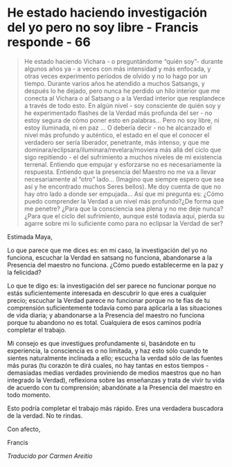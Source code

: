 # He estado haciendo investigación del yo pero no soy libre - Francis responde - 66

>He estado haciendo Vichara - o preguntándome “quién soy”- durante algunos años ya - a veces con más intensidad y más enfocada, y otras veces experimento períodos de olvido y no lo hago por un tiempo. Durante varios años he atendido a muchos Satsangs, y después lo he dejado, pero nunca he perdido un hilo interior que me conecta al Vichara o al Satsang o a la Verdad interior que resplandece a través de todo esto. En algún nivel - soy consciente de quién soy y he experimentado flashes de la Verdad más profunda del ser - no estoy segura de cómo poner esto en palabras… Pero no soy libre, ni estoy iluminada, ni en paz … O debería decir - no he alcanzado el nivel más profundo y auténtico, el estado en el que el conocer el verdadero ser sería liberador, penetrante, más intenso, y que me dominara/eclipsara/iluminara/revelara/moviera más allá del ciclo que sigo repitiendo - el del sufrimiento a muchos niveles de mi existencia terrenal. Entiendo que empujar y esforzarse no es necesariamente la respuesta. Entiendo que la presencia del Maestro no me va a llevar necesariamente al “otro” lado… (Imagino que siempre espero que sea así y he encontrado muchos Seres bellos). Me doy cuenta de que no hay otro lado a donde ser empujada… Así que mi pregunta es: ¿Cómo puedo comprender la Verdad a un nivel más profundo?¿De forma que me penetre? ¿Para que la consciencia sea plena y no me deje nunca? ¿Para que el ciclo del sufrimiento, aunque esté todavía aquí, pierda su agarre sobre mi lo suficiente como para no eclipsar la Verdad de ser?

Estimada Maya,

Lo que parece que me dices es: en mi caso, la investigación del yo no funciona, escuchar la Verdad en satsang no funciona, abandonarse a la Presencia del maestro no funciona. ¿Cómo puedo establecerme en la paz y la felicidad?

Lo que te digo es: la investigación del ser parece no funcionar porque no estás suficientemente interesada en descubrir lo que eres a cualquier precio; escuchar la Verdad parece no funcionar porque no te fías de tu comprensión suficientemente todavía como para aplicarla a las situaciones de vida diaria; y abandonarse a la Presencia del maestro no funciona porque tu abandono no es total. Cualquiera de esos caminos podría completar el trabajo.

Mi consejo es que investigues profundamente si, basándote en tu experiencia, la consciencia es o no limitada, y haz esto sólo cuando te sientes naturalmente inclinada a ello; escucha la verdad sólo de las fuentes más puras (tu corazón te dirá cuales, no hay tantas en estos tiempos - demasiadas medias verdades proviniendo de medios maestros que no han integrado la Verdad), reflexiona sobre las enseñanzas y trata de vivir tu vida de acuerdo con tu comprensión; abandónate a la Presencia del maestro en todo momento.

Esto podría completar el trabajo más rápido. Eres una verdadera buscadora de la verdad. No te rindas.

Con afecto,

Francis

_Traducido por Carmen Areitio_

